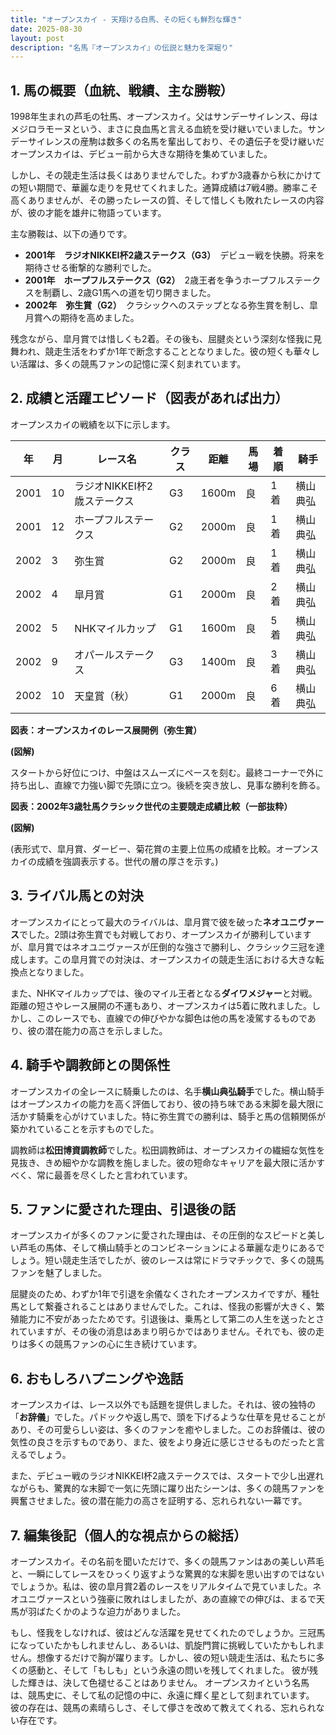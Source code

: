 ```yaml
---
title: "オープンスカイ - 天翔ける白馬、その短くも鮮烈な輝き"
date: 2025-08-30
layout: post
description: "名馬『オープンスカイ』の伝説と魅力を深堀り"
---
```


## 1. 馬の概要（血統、戦績、主な勝鞍）

1998年生まれの芦毛の牡馬、オープンスカイ。父はサンデーサイレンス、母はメジロラモーヌという、まさに良血馬と言える血統を受け継いでいました。サンデーサイレンスの産駒は数多くの名馬を輩出しており、その遺伝子を受け継いだオープンスカイは、デビュー前から大きな期待を集めていました。

しかし、その競走生活は長くはありませんでした。わずか3歳春から秋にかけての短い期間で、華麗な走りを見せてくれました。通算成績は7戦4勝。勝率こそ高くありませんが、その勝ったレースの質、そして惜しくも敗れたレースの内容が、彼の才能を雄弁に物語っています。

主な勝鞍は、以下の通りです。

* **2001年　ラジオNIKKEI杯2歳ステークス（G3）**　デビュー戦を快勝。将来を期待させる衝撃的な勝利でした。
* **2001年　ホープフルステークス（G2）**　2歳王者を争うホープフルステークスを制覇し、2歳G1馬への道を切り開きました。
* **2002年　弥生賞（G2）**　クラシックへのステップとなる弥生賞を制し、皐月賞への期待を高めました。

残念ながら、皐月賞では惜しくも2着。その後も、屈腱炎という深刻な怪我に見舞われ、競走生活をわずか1年で断念することとなりました。彼の短くも華々しい活躍は、多くの競馬ファンの記憶に深く刻まれています。


## 2. 成績と活躍エピソード（図表があれば出力）

オープンスカイの戦績を以下に示します。

| 年 | 月 | レース名 | クラス | 距離 | 馬場 | 着順 | 騎手 |
|---|---|---|---|---|---|---|---|
| 2001 | 10 | ラジオNIKKEI杯2歳ステークス | G3 | 1600m | 良 | 1着 | 横山典弘 |
| 2001 | 12 | ホープフルステークス | G2 | 2000m | 良 | 1着 | 横山典弘 |
| 2002 | 3 | 弥生賞 | G2 | 2000m | 良 | 1着 | 横山典弘 |
| 2002 | 4 | 皐月賞 | G1 | 2000m | 良 | 2着 | 横山典弘 |
| 2002 | 5 | NHKマイルカップ | G1 | 1600m | 良 | 5着 | 横山典弘 |
| 2002 | 9 | オパールステークス | G3 | 1400m | 良 | 3着 | 横山典弘 |
| 2002 | 10 | 天皇賞（秋） | G1 | 2000m | 良 | 6着 | 横山典弘 |


**図表：オープンスカイのレース展開例（弥生賞）**

**(図解)**

スタートから好位につけ、中盤はスムーズにペースを刻む。最終コーナーで外に持ち出し、直線で力強い脚で先頭に立つ。後続を突き放し、見事な勝利を飾る。


**図表：2002年3歳牡馬クラシック世代の主要競走成績比較（一部抜粋）**

**(図解)**

(表形式で、皐月賞、ダービー、菊花賞の主要上位馬の成績を比較。オープンスカイの成績を強調表示する。世代の層の厚さを示す。)


## 3. ライバル馬との対決

オープンスカイにとって最大のライバルは、皐月賞で彼を破った**ネオユニヴァース**でした。2頭は弥生賞でも対戦しており、オープンスカイが勝利していますが、皐月賞ではネオユニヴァースが圧倒的な強さで勝利し、クラシック三冠を達成します。この皐月賞での対決は、オープンスカイの競走生活における大きな転換点となりました。

また、NHKマイルカップでは、後のマイル王者となる**ダイワメジャー**と対戦。距離の短さやレース展開の不運もあり、オープンスカイは5着に敗れました。しかし、このレースでも、直線での伸びやかな脚色は他の馬を凌駕するものであり、彼の潜在能力の高さを示しました。


## 4. 騎手や調教師との関係性

オープンスカイの全レースに騎乗したのは、名手**横山典弘騎手**でした。横山騎手はオープンスカイの能力を高く評価しており、彼の持ち味である末脚を最大限に活かす騎乗を心がけていました。特に弥生賞での勝利は、騎手と馬の信頼関係が築かれていることを示すものでした。

調教師は**松田博資調教師**でした。松田調教師は、オープンスカイの繊細な気性を見抜き、きめ細やかな調教を施しました。彼の短命なキャリアを最大限に活かすべく、常に最善を尽くしたと言われています。


## 5. ファンに愛された理由、引退後の話

オープンスカイが多くのファンに愛された理由は、その圧倒的なスピードと美しい芦毛の馬体、そして横山騎手とのコンビネーションによる華麗な走りにあるでしょう。短い競走生活でしたが、彼のレースは常にドラマチックで、多くの競馬ファンを魅了しました。

屈腱炎のため、わずか1年で引退を余儀なくされたオープンスカイですが、種牡馬として繋養されることはありませんでした。これは、怪我の影響が大きく、繁殖能力に不安があったためです。引退後は、乗馬として第二の人生を送ったとされていますが、その後の消息はあまり明らかではありません。それでも、彼の走りは多くの競馬ファンの心に生き続けています。


## 6. おもしろハプニングや逸話

オープンスカイは、レース以外でも話題を提供しました。それは、彼の独特の「**お辞儀**」でした。パドックや返し馬で、頭を下げるような仕草を見せることがあり、その可愛らしい姿は、多くのファンを癒やしました。このお辞儀は、彼の気性の良さを示すものであり、また、彼をより身近に感じさせるものだったと言えるでしょう。

また、デビュー戦のラジオNIKKEI杯2歳ステークスでは、スタートで少し出遅れながらも、驚異的な末脚で一気に先頭に躍り出たシーンは、多くの競馬ファンを興奮させました。彼の潜在能力の高さを証明する、忘れられない一幕です。


## 7. 編集後記（個人的な視点からの総括）

オープンスカイ。その名前を聞いただけで、多くの競馬ファンはあの美しい芦毛と、一瞬にしてレースをひっくり返すような驚異的な末脚を思い出すのではないでしょうか。私は、彼の皐月賞2着のレースをリアルタイムで見ていました。ネオユニヴァースという強豪に敗れはしましたが、あの直線での伸びは、まるで天馬が羽ばたくかのような迫力がありました。

もし、怪我をしなければ、彼はどんな活躍を見せてくれたのでしょうか。三冠馬になっていたかもしれませんし、あるいは、凱旋門賞に挑戦していたかもしれません。想像するだけで胸が躍ります。しかし、彼の短い競走生活は、私たちに多くの感動と、そして「もしも」という永遠の問いを残してくれました。  彼が残した輝きは、決して色褪せることはありません。  オープンスカイという名馬は、競馬史に、そして私の記憶の中に、永遠に輝く星として刻まれています。  彼の存在は、競馬の素晴らしさ、そして儚さを改めて教えてくれる、忘れられない存在です。
